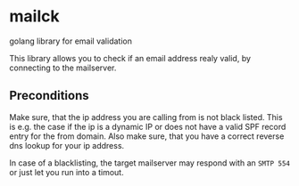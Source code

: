 # mailck
golang library for email validation

This library allows you to check if an email address realy valid,
by connecting to the mailserver.

## Preconditions
Make sure, that the ip address you are calling from is not
black listed. This is e.g. the case if the ip is a dynamic IP
or does not have a valid SPF record entry for the from domain.
Also make sure, that you have a correct reverse dns lookup for
your ip address.

In case of a blacklisting, the target mailserver may respond with an `SMTP 554`
or just let you run into a timout.


